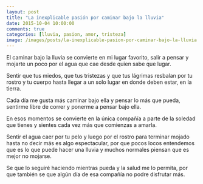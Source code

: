 ```yaml
---
layout: post
title: "La inexplicable pasión por caminar bajo la lluvia"
date: 2015-10-04 10:00:00
comments: true
categories: [lluvia, pasion, amor, tristeza]
image: /images/posts/la-inexplicable-pasion-por-caminar-bajo-la-lluvia.jpg
---
```


El caminar bajo la lluvia se convierte en mi lugar favorito, salir a pensar y mojarte un poco por el agua que cae desde quien sabe que lugar.

Sentir que tus miedos, que tus tristezas y que tus lágrimas resbalan por tu rostro y tu cuerpo hasta llegar a un solo lugar en donde deben estar, en la tierra.

Cada día me gusta más caminar bajo ella y pensar lo más que pueda, sentirme libre de correr y ponerme a pensar bajo ella.

En esos momentos se convierte en la única compañía a parte de la soledad que tienes y sientes cada vez más que comienzas a amarla.

Sentir el agua caer por tu pelo y luego por el rostro para terminar mojado hasta no decir más es algo espectacular, por que pocos locos entendemos que es lo que puede hacer una lluvia y muchos normales piensan que es mejor no mojarse.

Se que lo seguiré haciendo mientras pueda y la salud me lo permita, por que también se que algún día de esa compañía no podre disfrutar más.
